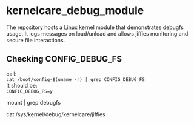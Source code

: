 # kernelcare_debug_module
The repository hosts a Linux kernel module that demonstrates debugfs usage. It logs messages on load/unload and allows jiffies monitoring and secure file interactions.

## Checking CONFIG_DEBUG_FS
call:
</br>`cat /boot/config-$(uname -r) | grep CONFIG_DEBUG_FS`
</br>It should be:
</br>`CONFIG_DEBUG_FS=y`


mount | grep debugfs

cat /sys/kernel/debug/kernelcare/jiffies
